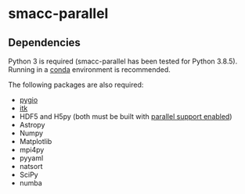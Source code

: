 # smacc-parallel
## Dependencies
Python 3 is required (smacc-parallel has been tested for Python 3.8.5).
Running in a [conda](https://conda.io/projects/conda/en/latest/index.html) environment is recommended.

The following packages are also required:
- [pygio](https://xgitlab.cels.anl.gov/hacc/genericio/-/tree/master/new_python)
- [itk](https://github.com/isulta/itk)
- HDF5 and H5py (both must be built with [parallel support enabled](https://docs.h5py.org/en/stable/mpi.html))
- Astropy
- Numpy
- Matplotlib
- mpi4py
- pyyaml
- natsort
- SciPy
- numba